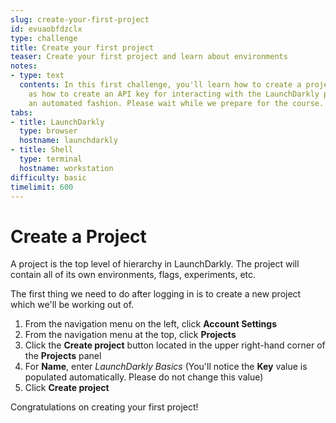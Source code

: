 ```yaml
---
slug: create-your-first-project
id: evuaobfdzclx
type: challenge
title: Create your first project
teaser: Create your first project and learn about environments
notes:
- type: text
  contents: In this first challenge, you'll learn how to create a project as well
    as how to create an API key for interacting with the LaunchDarkly platform in
    an automated fashion. Please wait while we prepare for the course.
tabs:
- title: LaunchDarkly
  type: browser
  hostname: launchdarkly
- title: Shell
  type: terminal
  hostname: workstation
difficulty: basic
timelimit: 600
---
```


# Create a Project

A project is the top level of hierarchy in LaunchDarkly. The project will contain all of its own environments, flags, experiments, etc.

The first thing we need to do after logging in is to create a new project which we'll be working out of.

1. From the navigation menu on the left, click **Account Settings**
1. From the navigation menu at the top, click **Projects**
1. Click the **Create project** button located in the upper right-hand corner of the **Projects** panel
1. For **Name**, enter *LaunchDarkly Basics* (You'll notice the **Key** value is populated automatically. Please do not change this value)
1. Click **Create project**

Congratulations on creating your first project!